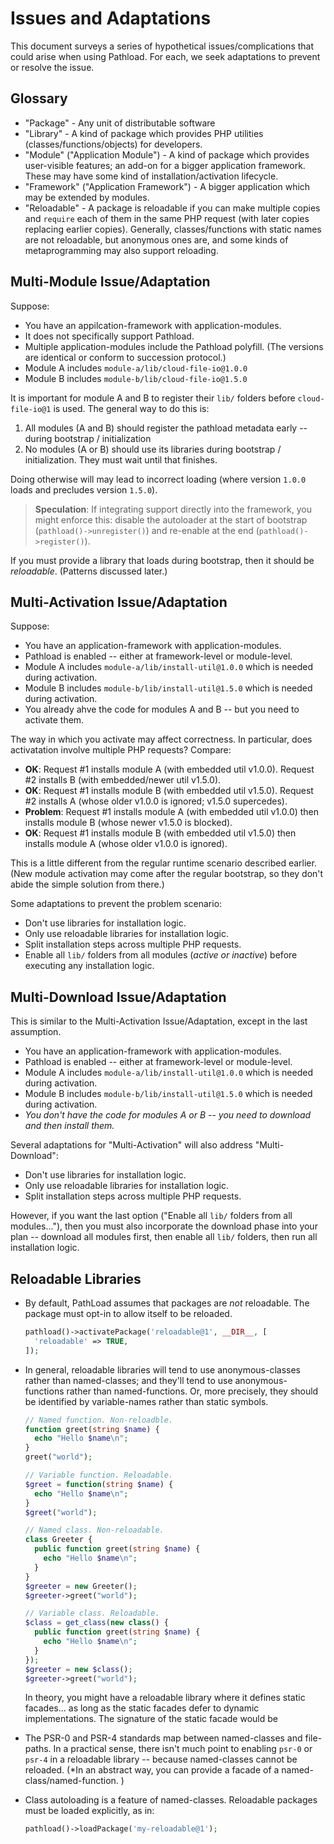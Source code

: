 # Issues and Adaptations

This document surveys a series of hypothetical issues/complications that could arise when using Pathload. For each, we seek adaptations to prevent or resolve the issue.

## Glossary

* "Package" - Any unit of distributable software
* "Library" - A kind of package which provides PHP utilities (classes/functions/objects) for developers.
* "Module" ("Application Module") - A kind of package which provides user-visible features; an add-on for a bigger application framework.
  These may have some kind of installation/activation lifecycle.
* "Framework" ("Application Framework") - A bigger application which may be extended by modules.
* "Reloadable" - A package is reloadable if you can make multiple copies and `require` each of them in the same PHP request
   (with later copies replacing earlier copies). Generally, classes/functions with static names are not reloadable,
   but anonymous ones are, and some kinds of metaprogramming may also support reloading.

## Multi-Module Issue/Adaptation

Suppose:

* You have an appilcation-framework with application-modules.
* It does not specifically support Pathload.
* Multiple application-modules include the Pathload polyfill. (The versions are identical or conform to succession protocol.)
* Module A includes `module-a/lib/cloud-file-io@1.0.0`
* Module B includes `module-b/lib/cloud-file-io@1.5.0`

It is important for module A and B to register their `lib/` folders before `cloud-file-io@1` is used.
The general way to do this is:

1. All modules (A and B) should register the pathload metadata early -- during bootstrap / initialization
2. No modules (A or B) should use its libraries during bootstrap / initialization. They must wait until that finishes.

Doing otherwise will may lead to incorrect loading (where version `1.0.0` loads and precludes version `1.5.0`).

> __Speculation__: If integrating support directly into the framework, you might enforce this: disable the autoloader
> at the start of bootstrap (`pathload()->unregister()`) and re-enable at the end (`pathload()->register()`).

If you must provide a library that loads during bootstrap, then it should be *reloadable*. (Patterns discussed later.)

## Multi-Activation Issue/Adaptation

Suppose:

* You have an application-framework with application-modules.
* Pathload is enabled -- either at framework-level or module-level.
* Module A includes `module-a/lib/install-util@1.0.0` which is needed during activation.
* Module B includes `module-b/lib/install-util@1.5.0` which is needed during activation.
* You already ahve the code for modules A and B -- but you need to activate them.

The way in which you activate may affect correctness. In particular, does activatation involve multiple PHP requests? Compare:

* __OK__: Request #1 installs module A (with embedded util v1.0.0). Request #2 installs B (with embedded/newer util v1.5.0).
* __OK__: Request #1 installs module B (with embedded util v1.5.0). Request #2 installs A (whose older v1.0.0 is ignored; v1.5.0 supercedes).
* __Problem__: Request #1 installs module A (with embedded util v1.0.0) then installs module B (whose newer v1.5.0 is blocked).
* __OK__: Request #1 installs module B (with embedded util v1.5.0) then installs module A (whose older v1.0.0 is ignored).

This is a little different from the regular runtime scenario described earlier.  (New module activation may come after
the regular bootstrap, so they don't abide the simple solution from there.)

Some adaptations to prevent the problem scenario:

* Don't use libraries for installation logic.
* Only use reloadable libraries for installation logic.
* Split installation steps across multiple PHP requests.
* Enable all `lib/` folders from all modules (*active or inactive*) before executing any installation logic.

## Multi-Download Issue/Adaptation

This is similar to the Multi-Activation Issue/Adaptation, except in the last assumption.

* You have an application-framework with application-modules.
* Pathload is enabled -- either at framework-level or module-level.
* Module A includes `module-a/lib/install-util@1.0.0` which is needed during activation.
* Module B includes `module-b/lib/install-util@1.5.0` which is needed during activation.
* _You don't have the code for modules A or B -- you need to download and then install them._

Several adaptations for "Multi-Activation" will also address "Multi-Download":

* Don't use libraries for installation logic.
* Only use reloadable libraries for installation logic.
* Split installation steps across multiple PHP requests.

However, if you want the last option ("Enable all `lib/` folders from all modules..."), then you must also incorporate the download
phase into your plan -- download all modules first, then enable all `lib/` folders, then run all installation logic.

## Reloadable Libraries

* By default, PathLoad assumes that packages are *not* reloadable. The package must opt-in to allow itself to be reloaded.

    ```php
    pathload()->activatePackage('reloadable@1', __DIR__, [
      'reloadable' => TRUE,
    ]);
    ```

* In general, reloadable libraries will tend to use anonymous-classes rather than named-classes; and they'll tend
  to use anonymous-functions rather than named-functions. Or, more precisely, they should be identified by
  variable-names rather than static symbols.

    ```php
    // Named function. Non-reloadble.
    function greet(string $name) {
      echo "Hello $name\n";
    }
    greet("world");
    ```
    ```php
    // Variable function. Reloadable.
    $greet = function(string $name) {
      echo "Hello $name\n";
    }
    $greet("world");
    ```
    ```php
    // Named class. Non-reloadable.
    class Greeter {
      public function greet(string $name) {
        echo "Hello $name\n";
      }
    }
    $greeter = new Greeter();
    $greeter->greet("world");
    ```
    ```php
    // Variable class. Reloadable.
    $class = get_class(new class() {
      public function greet(string $name) {
        echo "Hello $name\n";
      }
    });
    $greeter = new $class();
    $greeter->greet("world");
    ```

    In theory, you might have a reloadable library where it defines static facades... as long as the
    static facades defer to dynamic implementations. The signature of the static facade would be

* The PSR-0 and PSR-4 standards map between named-classes and file-paths. In a practical sense, there isn't much point to
  enabling `psr-0` or `psr-4` in a reloadable library -- because named-classes cannot be reloaded. (*In an abstract way,
  you can provide a facade of a named-class/named-function. )

* Class autoloading is a feature of named-classes. Reloadable packages must be loaded explicitly, as in:

  ```php
  pathload()->loadPackage('my-reloadable@1');
  ```
